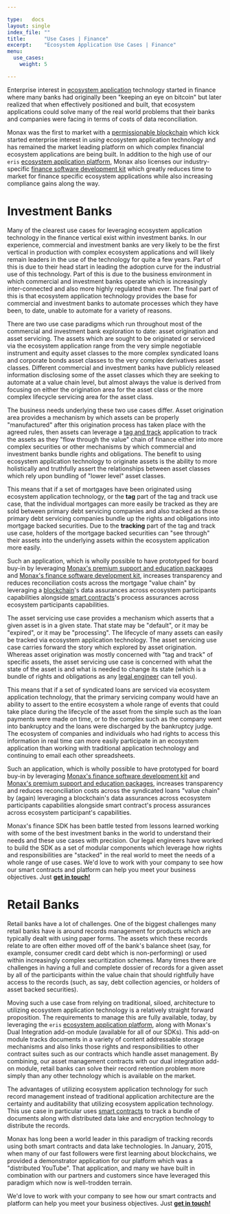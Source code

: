 ```yaml
---

type:   docs
layout: single
index_file: ""
title:      "Use Cases | Finance"
excerpt:    "Ecosystem Application Use Cases | Finance"
menu:
  use_cases:
    weight: 5

---
```


Enterprise interest in [ecosystem application](/explainers/ecosystem_applications) technology started in finance where many banks had originally been "keeping an eye on bitcoin" but later realized that when effectively positioned and built, that ecosystem applications could solve many of the real world problems that their banks and companies were facing in terms of costs of data reconciliation.

Monax was the first to market with a [permissionable blockchain](/explainers/permissioned_blockchains) which kick started enterprise interest in *using* ecosystem application technology and has remained the market leading platform on which complex financial ecosystem applications are being built. In addition to the high use of our `eris` [ecosystem application platform](/platform), Monax also licenses our industry-specific [finance software development kit](/library/#finance-sdk) which greatly reduces time to market for finance specific ecosystem applications while also increasing compliance gains along the way.

# Investment Banks

Many of the clearest use cases for leveraging ecosystem application technology in the finance vertical exist within investment banks. In our experience, commercial and investment banks are very likely to be the first vertical in production with complex ecosystem applications and will likely remain leaders in the use of the technology for quite a few years. Part of this is due to their head start in leading the adoption curve for the industrial use of this technology. Part of this is due to the business environment in which commercial and investment banks operate which is increasingly inter-connected and also more highly regulated than ever. The final part of this is that ecosystem application technology provides the base for commercial and investment banks to automate processes which they have been, to date, unable to automate for a variety of reasons.

There are two use case paradigms which run throughout most of the commercial and investment bank exploration to date: asset origination and asset servicing. The assets which are sought to be originated or serviced via the ecosystem application range from the very simple negotiable instrument and equity asset classes to the more complex syndicated loans and corporate bonds asset classes to the very complex derivatives asset classes. Different commercial and investment banks have publicly released information disclosing some of the asset classes which they are seeking to automate at a value chain level, but almost always the value is derived from focusing on either the origination area for the asset class or the more complex lifecycle servicing area for the asset class.

The business needs underlying these two use cases differ. Asset origination area provides a mechanism by which assets can be properly "manufactured" after this origination process has taken place with the agreed rules, then assets can leverage a [tag and track](/use_cases/logistics#supply-chains) application to track the assets as they "flow through the value" chain of finance either into more complex securities or other mechanisms by which commercial and investment banks bundle rights and obligations. The benefit to using ecosystem application technology to originate assets is the ability to more holistically and truthfully assert the relationships between asset classes which rely upon bundling of "lower level" asset classes.

This means that if a set of mortgages have been originated using ecosystem application technology, or the **tag** part of the tag and track use case, that the individual mortgages can more easily be tracked as they are sold between primary debt servicing companies and also tracked as those primary debt servicing companies bundle up the rights and obligations into mortgage backed securities. Due to the **tracking** part of the tag and track use case, holders of the mortgage backed securities can "see through" their assets into the underlying assets within the ecosystem application more easily.

Such an application, which is wholly possible to have prototyped for board buy-in by leveraging [Monax's premium support and education packages](/packages) and [Monax's finance software development kit](/library/#finance-sdk), increases transparency and reduces reconciliation costs across the mortgage "value chain" by leveraging a [blockchain](/explainers/blockchains)'s data assurances across ecosystem participants capabilities alongside [smart contracts](/explainers/smart_contracts)'s process assurances across ecosystem participants capabilities.

The asset servicing use case provides a mechanism which asserts that a given asset is in a given state. That state may be "default", or it may be "expired", or it may be "processing". The lifecycle of many assets can easily be tracked via ecosystem application technology. The asset servicing use case carries forward the story which explored by asset origination. Whereas asset origination was mostly concerned with "tag and track" of specific assets, the asset servicing use case is concerned with what the state of the asset is and what is needed to change its state (which is a bundle of rights and obligations as any [legal engineer](/explainers/legal_engineering) can tell you).

This means that if a set of syndicated loans are serviced via ecosystem application technology, that the primary servicing company would have an ability to assert to the entire ecosystem a whole range of events that could take place during the lifecycle of the asset from the simple such as the loan payments were made on time, or to the complex such as the company went into bankruptcy and the loans were discharged by the bankruptcy judge. The ecosystem of companies and individuals who had rights to access this information in real time can more easily participate in an ecosystem application than working with traditional application technology and continuing to email each other spreadsheets.

Such an application, which is wholly possible to have prototyped for board buy-in by leveraging [Monax's finance software development kit](/library/#finance-sdk) and [Monax's premium support and education packages](/packages), increases transparency and reduces reconciliation costs across the syndicated loans "value chain" by (again) leveraging a blockchain's data assurances across ecosystem participants capabilities alongside smart contract's process assurances across ecosystem participant's capabilities.

Monax's finance SDK has been battle tested from lessons learned working with some of the best investment banks in the world to understand their needs and these use cases with precision. Our legal engineers have worked to build the SDK as a set of modular components which leverage how rights and responsibilities are "stacked" in the real world to meet the needs of a whole range of use cases. We'd love to work with your company to see how our smart contracts and platform can help you meet your business objectives. Just **<a href="/?monax_viewer_type=end_user&product_interest=sdk#contact-monax">get in touch!</a>**

# Retail Banks

Retail banks have a lot of challenges. One of the biggest challenges many retail banks have is around records management for products which are typically dealt with using paper forms. The assets which these records relate to are often either moved off of the bank's balance sheet (say, for example, consumer credit card debt which is non-performing) or used within increasingly complex securitization schemes. Many times there are challenges in having a full and complete dossier of records for a given asset by all of the participants within the value chain that should rightfully have access to the records (such, as say, debt collection agencies, or holders of asset backed securities).

Moving such a use case from relying on traditional, siloed, architecture to utilizing ecosystem application technology is a relatively straight forward proposition. The requirements to manage this are fully available, today, by leveraging the `eris` [ecosystem application platform](/platform), along with Monax's Dual Integration add-on module (available for all of our SDKs). This add-on module tracks documents in a variety of content addressable storage mechanisms and also links those rights and responsibilities to other contract suites such as our contracts which handle asset management. By combining, our asset management contracts with our dual integration add-on module, retail banks can solve their record retention problem more simply than any other technology which is available on the market.

The advantages of utilizing ecosystem application technology for such record management instead of traditional application architecture are the certainty and auditability that utilizing ecosystem application technology. This use case in particular uses [smart contracts](/explainers/smart_contracts) to track a bundle of documents along with distributed data lake and encryption technology to distribute the records.

Monax has long been a world leader in this paradigm of tracking records using both smart contracts and data lake technologies. In January, 2015, when many of our fast followers were first learning about blockchains, we provided a demonstrator application for our platform which was a "distributed YouTube". That application, and many we have built in combination with our partners and customers since have leveraged this paradigm which now is well-trodden terrain.

We'd love to work with your company to see how our smart contracts and platform can help you meet your business objectives. Just **<a href="/?monax_viewer_type=end_user&product_interest=sdk#contact-monax">get in touch!</a>**

<!-- # Financial Infrastructure



# Asset Management

asdf -->

